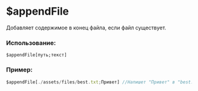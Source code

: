 # $appendFile
Добавляет содержимое в конец файла, если файл существует.

### Использование:
```
$appendFile[путь;текст]
```
### Пример:
```js
$appendFile[./assets/files/best.txt;Привет] //Напишет "Привет" в "best.txt".
```
